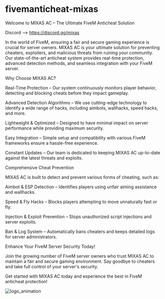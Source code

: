 # fivemanticheat-mixas
Welcome to MIXAS AC – The Ultimate FiveM Anticheat Solution

Discord --> https://discord.gg/mixas

In the world of FiveM, ensuring a fair and secure gaming experience is crucial for server owners. MIXAS AC is your ultimate solution for preventing cheaters, exploiters, and malicious threats from ruining your community. Our state-of-the-art anticheat system provides real-time protection, advanced detection methods, and seamless integration with your FiveM server.

Why Choose MIXAS AC?

Real-Time Protection – Our system continuously monitors player behavior, detecting and blocking cheats before they impact gameplay.

Advanced Detection Algorithms – We use cutting-edge technology to identify a wide range of hacks, including aimbots, wallhacks, speed hacks, and more.

Lightweight & Optimized – Designed to have minimal impact on server performance while providing maximum security.

Easy Integration – Simple setup and compatibility with various FiveM frameworks ensure a hassle-free experience.

Constant Updates – Our team is dedicated to keeping MIXAS AC up-to-date against the latest threats and exploits.

Comprehensive Cheat Prevention

MIXAS AC is built to detect and prevent various forms of cheating, such as:

Aimbot & ESP Detection – Identifies players using unfair aiming assistance and wallhacks.

Speed & Fly Hacks – Blocks players attempting to move unnaturally fast or fly.

Injection & Exploit Prevention – Stops unauthorized script injections and server exploits.

Ban & Log System – Automatically bans cheaters and keeps detailed logs for server administrators.

Enhance Your FiveM Server Security Today!

Join the growing number of FiveM server owners who trust MIXAS AC to maintain a fair and secure gaming environment. Say goodbye to cheaters and take full control of your server's security.

Get started with MIXAS AC today and experience the best in FiveM anticheat protection!

![logo_animation](https://github.com/user-attachments/assets/86fbe6b0-d328-4e18-be16-00050f29ed1d)
